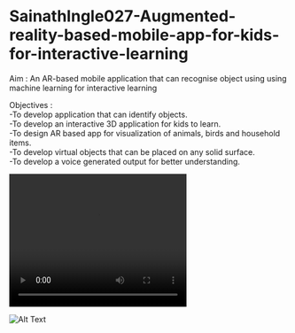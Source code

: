 # SainathIngle027-Augmented-reality-based-mobile-app-for-kids-for-interactive-learning

Aim : An AR-based mobile application that can recognise object using using machine learning for interactive learning

Objectives :<br>
-To develop application that can identify objects.<br>
-To develop an interactive  3D application for kids to learn.<br>
-To design AR based app for visualization of animals, birds and household items.<br>
-To develop virtual objects that can be placed on any solid surface.<br>
-To develop a voice generated output for better understanding.<br>


<video width="320" height="240" controls loop>
  <source src="https://drive.google.com/file/d/1HvctoSLCWnJAtC7sJRdVYTWRC69NguHZ/view?usp=drive_link" type="video/mp4">
  Your browser does not support the video tag.
</video>

![Alt Text]("https://drive.google.com/file/d/1HvctoSLCWnJAtC7sJRdVYTWRC69NguHZ/view?usp=drive_link)



